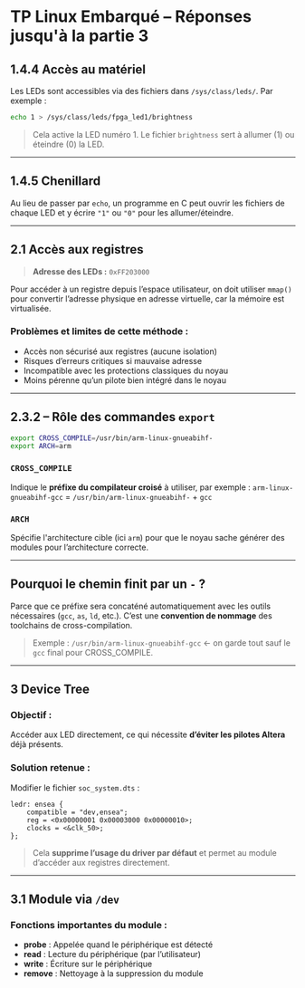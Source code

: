 # TP Linux Embarqué – Réponses jusqu'à la partie 3

## 1.4.4 Accès au matériel

Les LEDs sont accessibles via des fichiers dans `/sys/class/leds/`. Par exemple :

```bash
echo 1 > /sys/class/leds/fpga_led1/brightness
```

> Cela active la LED numéro 1. Le fichier `brightness` sert à allumer (1) ou éteindre (0) la LED.

---

## 1.4.5 Chenillard

Au lieu de passer par `echo`, un programme en C peut ouvrir les fichiers de chaque LED et y écrire `"1"` ou `"0"` pour les allumer/éteindre.

---

## 2.1 Accès aux registres

> **Adresse des LEDs :** `0xFF203000`

Pour accéder à un registre depuis l’espace utilisateur, on doit utiliser `mmap()` pour convertir l’adresse physique en adresse virtuelle, car la mémoire est virtualisée.

### Problèmes et limites de cette méthode :
- Accès non sécurisé aux registres (aucune isolation)
- Risques d’erreurs critiques si mauvaise adresse
- Incompatible avec les protections classiques du noyau
- Moins pérenne qu’un pilote bien intégré dans le noyau

---

## 2.3.2 – Rôle des commandes `export`

```bash
export CROSS_COMPILE=/usr/bin/arm-linux-gnueabihf-
export ARCH=arm
```

### `CROSS_COMPILE`
Indique le **préfixe du compilateur croisé** à utiliser, par exemple :
`arm-linux-gnueabihf-gcc` = `/usr/bin/arm-linux-gnueabihf-` + `gcc`

### `ARCH`
Spécifie l'architecture cible (ici `arm`) pour que le noyau sache générer des modules pour l’architecture correcte.

---

## Pourquoi le chemin finit par un `-` ?

Parce que ce préfixe sera concaténé automatiquement avec les outils nécessaires (`gcc`, `as`, `ld`, etc.). C’est une **convention de nommage** des toolchains de cross-compilation.

> Exemple : `/usr/bin/arm-linux-gnueabihf-gcc` ← on garde tout sauf le `gcc` final pour CROSS_COMPILE.

---

## 3 Device Tree

### Objectif :
Accéder aux LED directement, ce qui nécessite **d’éviter les pilotes Altera** déjà présents.

### Solution retenue :
Modifier le fichier `soc_system.dts` :
```dts
ledr: ensea {
    compatible = "dev,ensea";
    reg = <0x00000001 0x00003000 0x00000010>;
    clocks = <&clk_50>;
};
```

> Cela **supprime l’usage du driver par défaut** et permet au module d’accéder aux registres directement.

---

## 3.1 Module via `/dev`

### Fonctions importantes du module :

- **probe** : Appelée quand le périphérique est détecté
- **read** : Lecture du périphérique (par l’utilisateur)
- **write** : Écriture sur le périphérique
- **remove** : Nettoyage à la suppression du module
